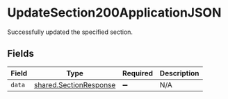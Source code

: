 # UpdateSection200ApplicationJSON

Successfully updated the specified section.


## Fields

| Field                                                            | Type                                                             | Required                                                         | Description                                                      |
| ---------------------------------------------------------------- | ---------------------------------------------------------------- | ---------------------------------------------------------------- | ---------------------------------------------------------------- |
| `data`                                                           | [shared.SectionResponse](../../models/shared/sectionresponse.md) | :heavy_minus_sign:                                               | N/A                                                              |